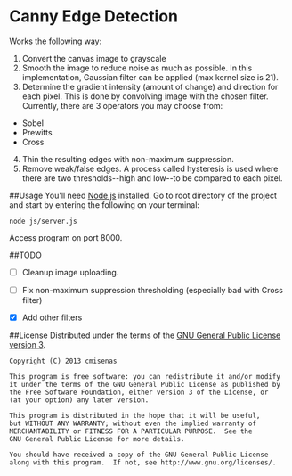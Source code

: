 Canny Edge Detection
====================
Works the following way:

1. Convert the canvas image to grayscale
2. Smooth the image to reduce noise as much as possible.
In this implementation, Gaussian filter can be applied (max kernel size is 21).
3. Determine the gradient intensity (amount of change) and direction for each pixel.
This is done by convolving image with the chosen filter.
Currently, there are 3 operators you may choose from:
  * Sobel
  * Prewitts
  * Cross
4. Thin the resulting edges with non-maximum suppression.
5. Remove weak/false edges.
A process called hysteresis is used where there are two thresholds--high and low--to be compared to each pixel.

##Usage
You'll need [Node.js](http://nodejs.org/) installed.
Go to root directory of the project and start by entering the following on your terminal:
```
node js/server.js
```
Access program on port 8000.

##TODO
+ [ ] Cleanup image uploading.
+ [ ] Fix non-maximum suppression thresholding (especially bad with Cross filter)
+ [x] Add other filters


##License
Distributed under the terms of the [GNU General Public License version 3](http://www.gnu.org/copyleft/gpl.html).

```
Copyright (C) 2013 cmisenas

This program is free software: you can redistribute it and/or modify
it under the terms of the GNU General Public License as published by
the Free Software Foundation, either version 3 of the License, or
(at your option) any later version.

This program is distributed in the hope that it will be useful,
but WITHOUT ANY WARRANTY; without even the implied warranty of
MERCHANTABILITY or FITNESS FOR A PARTICULAR PURPOSE.  See the
GNU General Public License for more details.

You should have received a copy of the GNU General Public License
along with this program.  If not, see http://www.gnu.org/licenses/.
```
